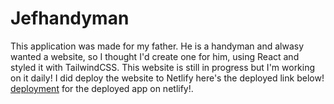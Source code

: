 # Jefhandyman
This application was made for my father. 
He is a handyman and alwasy wanted a website, so I thought I'd create one for him,
using React and styled it with TailwindCSS. 
This website is still in progress but I'm working on it daily!
I did deploy the website to Netlify here's the deployed link below!
 [deployment](https://www.jefhandyman.com/) for the deployed app on netlify!.

